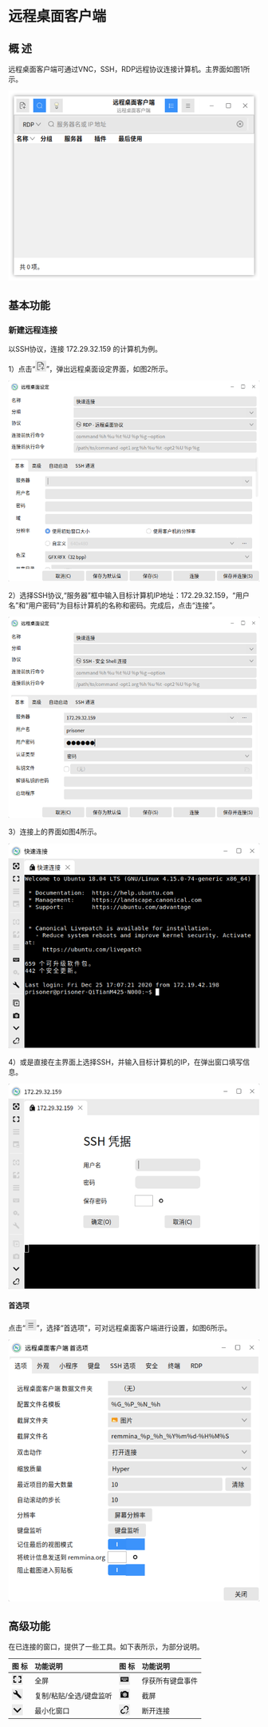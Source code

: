# 远程桌面客户端
## 概 述
远程桌面客户端可通过VNC，SSH，RDP远程协议连接计算机。主界面如图1所示。

![图 1 远程桌面客户端-big](image/1.png)
<br>

## 基本功能
### 新建远程连接
以SSH协议，连接 172.29.32.159 的计算机为例。

1）点击“![](image/icon1.png)”，弹出远程桌面设定界面，如图2所示。

![图 2 远程桌面文件设定-big](image/2.png)

2）选择SSH协议,“服务器”框中输入目标计算机IP地址：172.29.32.159，“用户名”和“用户密码”为目标计算机的名称和密码。完成后，点击“连接”。

![图 3 连接配置-big](image/3.png)

3）连接上的界面如图4所示。

![图 4 连接成功-big](image/4.png)

4）或是直接在主界面上选择SSH，并输入目标计算机的IP，在弹出窗口填写信息。

![图 5 主界面填写信息-big](image/5.png)

#### 首选项
点击“![](image/icon2.png)”，选择“首选项”，可对远程桌面客户端进行设置，如图6所示。

![图 6 首选项](image/6.png)
<br>

## 高级功能
在已连接的窗口，提供了一些工具。如下表所示，为部分说明。

| 图 标 | 功能说明 | 图 标 | 功能说明 |
|:-----|:-----|:-----|:-----|
|![](image/icon3.png)| 全屏 | ![](image/icon4.png) | 俘获所有键盘事件 |
|![](image/icon5.png)| 复制/粘贴/全选/键盘监听 |![](image/icon6.png)| 截屏 |
|![](image/icon7.png)| 最小化窗口 | ![](image/icon8.png) |  断开连接 |


